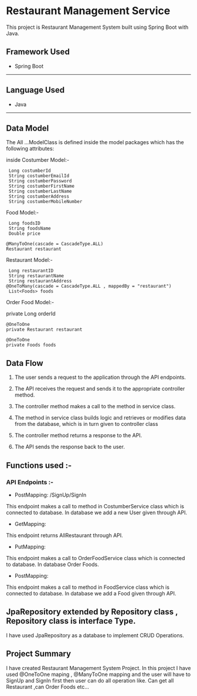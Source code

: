 
# Restaurant Management Service




This project is Restaurant Management System built using Spring Boot with Java.



## Framework Used
* Spring Boot

---

## Language Used
* Java

---

## Data Model

The All ...ModelClass  is defined inside the model packages which has the following attributes:
   
   inside Costumber Model:-<br>
   
     Long costumberId
     String costumberEmailId
     String costumberPassword
     String costumberFirstName
     String costumberLastName
     String costumberAddress
     String costumberMobileNumber
  
   
   
  Food Model:- <br>
   
     Long foodsID
     String foodsName
     Double price

    @ManyToOne(cascade = CascadeType.ALL)
    Restaurant restaurant
  
 Restaurant Model:- <br>
   
     Long restaurantID
     String restaurantName
     String restaurantAddress
    @OneToMany(cascade = CascadeType.ALL , mappedBy = "restaurant")
     List<Foods> foods

   
 Order Food Model:- <br>
   
  
   private Long orderId<br>

    @OneToOne
    private Restaurant restaurant

    @OneToOne
    private Foods foods


## Data Flow

1. The user sends a request to the application through the API endpoints.
2. The API receives the request and sends it to the appropriate controller method.
3. The controller method makes a call to the method in service class.

4. The method in service class builds logic and retrieves or modifies data from the database, which is in turn given to controller class
5. The controller method returns a response to the API.
6. The API sends the response back to the user.



## Functions used :-

### API Endpoints :-


* PostMapping: /SignUp/SignIn

This endpoint makes a call to method in CostumberService class which is connected to database. In database we add a new User given through API.


* GetMapping: 

This endpoint returns AllRestaurant  through API.


* PutMapping: 

This endpoint makes a call to OrderFoodService class which is connected to database. In database Order Foods.





* PostMapping: 

This endpoint makes a call to method in FoodService class which is connected to database. In database we add a Food given through API.





## JpaRepository extended by Repository class , Repository class is interface Type.


I have used JpaRepository as a database to implement CRUD Operations.



## Project Summary

I have created Restaurant Management System Project.  In this project I have used @OneToOne maping , @ManyToOne mapping and the user will have to SignUp and SignIn first then user can do all operation like.  Can get all Restaurant ,can  Order Foods etc...

